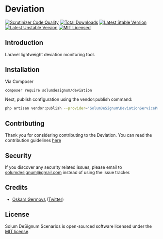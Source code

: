 # Deviation

[![Scrutinizer Code Quality](https://scrutinizer-ci.com/g/solumdesignum/deviation/badges/quality-score.png?b=master)](https://scrutinizer-ci.com/g/solumdesignum/deviation/?branch=master)
[![Total Downloads](https://poser.pugx.org/solumdesignum/deviation/downloads)](https://packagist.org/packages/solumdesignum/deviation)
[![Latest Stable Version](https://poser.pugx.org/solumdesignum/deviation/v/stable)](https://packagist.org/packages/solumdesignum/deviation)
[![Latest Unstable Version](https://poser.pugx.org/solumdesignum/deviation/v/unstable)](https://packagist.org/packages/solumdesignum/deviation)
[![MIT Licensed](https://img.shields.io/badge/license-MIT-brightgreen.svg?style=flat-square)](LICENSE.md)

## Introduction
Laravel lightweight deviation monitoring tool.

## Installation

Via Composer

``` bash
composer require solumdesignum/deviation
```

Next, publish configuration using the vendor:publish command:
``` bash
php artisan vendor:publish --provider="SolumDeSignum\DeviationServiceProvider"
```

## Contributing

Thank you for considering contributing to the Deviation. You can read the contribution
guidelines [here](CONTRIBUTING.md)

## Security

If you discover any security related issues, please email to solumdesignum@gmail.com instead of using the issue tracker.

## Credits

- [Oskars Germovs](http://solum-designum.eu) ([Twitter](https://twitter.com/Solum_DeSignum))

## License

Solum DeSignum Scenarios is open-sourced software licensed under the [MIT license](LICENSE.md).
